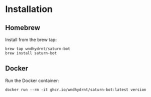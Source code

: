 # Installation

## Homebrew

Install from the brew tap:

```shell
brew tap wndhydrnt/saturn-bot
brew install saturn-bot
```

## Docker

Run the Docker container:

```shell
docker run --rm -it ghcr.io/wndhydrnt/saturn-bot:latest version
```
